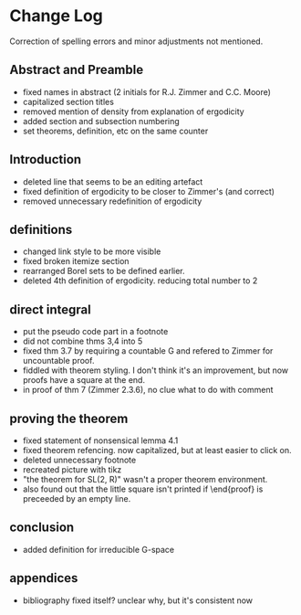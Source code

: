 # Change Log

Correction of spelling errors and minor adjustments not mentioned.

## Abstract and Preamble

- fixed names in abstract (2 initials for R.J. Zimmer and C.C. Moore)
- capitalized section titles
- removed mention of density from explanation of ergodicity
- added section and subsection numbering
- set theorems, definition, etc on the same counter

## Introduction

- deleted line that seems to be an editing artefact
- fixed definition of ergodicity to be closer to Zimmer's (and correct)
- removed unnecessary redefinition of ergodicity

## definitions

- changed link style to be more visible
- fixed broken itemize section
- rearranged Borel sets to be defined earlier.
- deleted 4th definition of ergodicity. reducing total number to 2

## direct integral

- put the pseudo code part in a footnote
- did not combine thms 3,4 into 5
- fixed thm 3.7 by requiring a countable G and refered to Zimmer for uncountable proof.
- fiddled with theorem styling. I don't think it's an improvement, but now proofs have a square at the end.
- in proof of thm 7 (Zimmer 2.3.6), no clue what to do with comment

## proving the theorem

- fixed statement of nonsensical lemma 4.1
- fixed theorem refencing. now capitalized, but at least easier to click on.
- deleted unnecessary footnote
- recreated picture with tikz
- "the theorem for SL(2, R)" wasn't a proper theorem environment.
- also found out that the little square isn't printed if \end{proof} is preceeded by an empty line.

## conclusion

- added definition for irreducible G-space

## appendices

- bibliography fixed itself? unclear why, but it's consistent now

